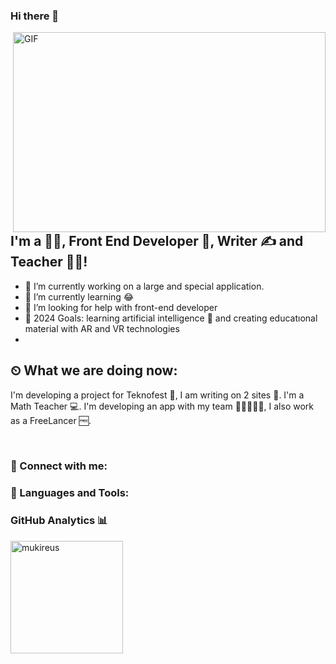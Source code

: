 ### Hi there 👋
<img align="right" alt="GIF" src="![image](https://github.com/Betulduzenlicil/Betulduzenlicil/assets/130503572/51775620-e3eb-4db7-8fd7-8d9e1de6ee85)
![Uploading image.png…]()
?raw=true" width="500" height="320" />

## I'm a  👨‍🎓, Front End Developer 🚀, Writer ✍ and Teacher 👨‍🎓!
- 🔭 I’m currently working on a large and special application.
- 🌱 I’m currently learning 😂
- 🤔 I’m looking for help with front-end developer
- 🥅 2024 Goals:  learning artificial intelligence 🤖 and creating educatıonal material with AR and VR technologies
-
## ⏲ What we are doing now:
I'm developing a project for Teknofest 🚀, I am writing on 2 sites 📃.
I'm a Math Teacher 💻. I'm developing an app with my team 👨🏼‍🤝‍👨🏻,
I also work as a FreeLancer 🆓.

<br />

### 📩 Connect with me:

### 🔧 Languages and Tools:





### GitHub Analytics 📊

  <img height="180em" align="left" src="https://github-readme-stats.vercel.app/api/top-langs?username=Betulduzenlicil&show_icons=true&locale=en&layout=compact&langs_count=8&theme=radical" alt="mukireus"/>




